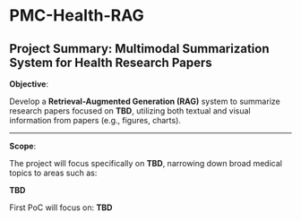 # PMC-Health-RAG

## Project Summary: Multimodal Summarization System for Health Research Papers

**Objective**:

Develop a **Retrieval-Augmented Generation (RAG)** system to summarize research papers focused on **TBD**, utilizing both textual and visual information from papers (e.g., figures, charts).

---

**Scope**:

The project will focus specifically on **TBD**, narrowing down broad medical topics to areas such as:

**TBD**

First PoC will focus on: **TBD**
